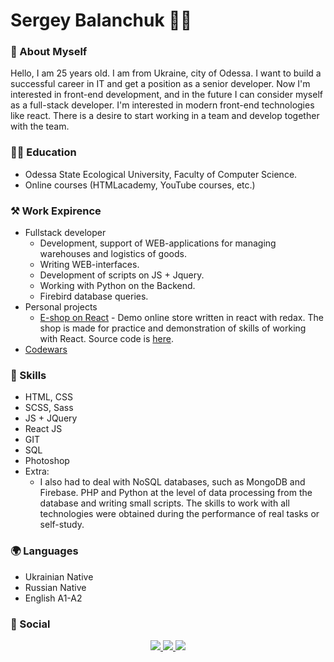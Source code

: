 # Sergey Balanchuk 🧑‍💻

### 👋 About Myself

Hello, I am 25 years old. I am from Ukraine, city of Odessa.
I want to build a successful career in IT and get a position as a senior developer. Now I'm interested in front-end development, and in the future I can consider myself as a full-stack developer. I'm interested in modern front-end technologies like react. There is a desire to start working in a team and develop together with the team.

### 🧑‍🎓 Education

- Odessa State Ecological University, Faculty of Computer Science.
- Online courses (HTMLacademy, YouTube courses, etc.)

### ⚒️ Work Expirence

- Fullstack developer
  - Development, support of WEB-applications for managing warehouses and logistics of goods.
  - Writing WEB-interfaces.
  - Development of scripts on JS + Jquery.
  - Working with Python on the Backend.
  - Firebird database queries.
- Personal projects
  - [E-shop on React](https://balansssss.github.io/) - Demo online store written in react with redax. The shop is made for practice and demonstration of skills of working with React. Source code is [here](https://github.com/balansssss/react_shop).
- [Codewars](https://www.codewars.com/users/balansssss/completed)

### 📌 Skills

- HTML, CSS
- SCSS, Sass
- JS + JQuery
- React JS
- GIT
- SQL
- Photoshop
- Extra:
  - I also had to deal with NoSQL databases, such as MongoDB and Firebase. PHP and Python at the level of data processing from the database and writing small scripts. The skills to work with all technologies were obtained during the performance of real tasks or self-study.

### 🌍 Languages

- Ukrainian Native
- Russian Native
- English A1-A2

### 🔗 Social

<p align='center'>
   <a href="https://t.me/balanssssss">
       <img src="https://img.shields.io/badge/Telegram-2CA5E0?style=for-the-badge&logo=telegram&logoColor=white"/>
   </a>
   <a href="https://www.instagram.com/blns.13/">
       <img src="https://img.shields.io/badge/Instagram-c94691?style=for-the-badge&logo=instagram&logoColor=white"/>
   </a>
   <a href="mailto:balansstudio1@gmail.com">
       <img src="https://img.shields.io/badge/gmail-f91111?style=for-the-badge&logo=gmail&logoColor=white"/>
   </a>
</p>
